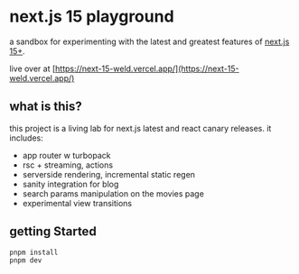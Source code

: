 # next.js 15 playground

a sandbox for experimenting with the latest and greatest features of [next.js 15+](https://nextjs.org).

live over at [https://next-15-weld.vercel.app/](https://next-15-weld.vercel.app/)

## what is this?

this project is a living lab for next.js latest and react canary releases. it includes:

- app router w turbopack
- rsc + streaming, actions
- serverside rendering, incremental static regen
- sanity integration for blog
- search params manipulation on the movies page
- experimental view transitions

## getting Started

```bash
pnpm install
pnpm dev
```
